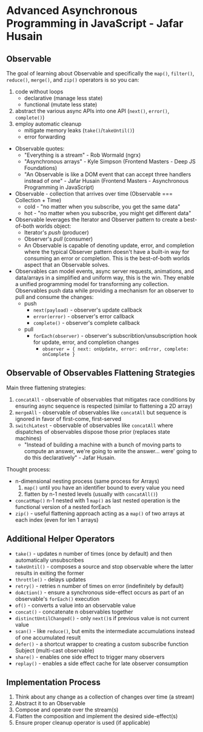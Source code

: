 # Advanced Asynchronous Programming in JavaScript - Jafar Husain

## Observable
The goal of learning about Observable and specifically the `map()`, `filter()`, `reduce()`, `merge()`, and `zip()` operators is so you can:
1. code without loops
    - declarative (manage less state)
    - functional (mutate less state)
2. abstract the various async APIs into one API (`next()`, `error()`, `complete()`)
3. employ automatic cleanup
    - mitigate memory leaks (`take()`/`takeUntil()`)
    - error forwarding

- Observable quotes:
  - "Everything is a stream" - Rob Wormald (ngrx)
  - "Asynchronous arrays" - Kyle Simpson (Frontend Masters - Deep JS Foundations)
  - "An Observable is like a DOM event that can accept three handlers instead of one" - Jafar Husain (Frontend Masters - Asynchronous Programming in JavaScript)
- Observable - collection that arrives over time (Observable === Collection + Time)
  - cold - "no matter when you subscribe, you get the same data"
  - hot - "no matter when you subscribe, you might get different data"
- Observable leverages the Iterator and Observer pattern to create a best-of-both worlds object:
  - Iterator's *push* (producer)
  - Observer's *pull* (consumer)
  - An Observable is capable of denoting update, error, and completion where the typical Observer pattern doesn't have a built-in way for consuming an error or completion. This is the best-of-both worlds aspect that an Observable solves.
- Observables can model events, async server requests, animations, and data/arrays in a simplified and uniform way, this is the win. They enable a unified programming model for transforming any collection. Observables push data while providing a mechanism for an observer to pull and consume the changes:
  - push
    - `next(payload)` - observer's update callback
    - `error(error)` - observer's error callback
    - `complete()` - observer's complete callback
  - pull
    - `forEach(observer)` - observer's subscribtion/unsubscription hook for update, error, and completion changes
      - `observer = { next: onUpdate, error: onError, complete: onComplete }`
      
## Observable of Observables Flattening Strategies

Main three flattening strategies:
1. `concatAll` - observable of observables that mitigates race conditions by ensuring async sequence is respected (similar to flattening a 2D array)
2. `mergeAll` - observable of observables like `concatAll` but sequence is ignored in favor of first-come, first-served
3. `switchLatest` - observable of observables like `concatAll` where dispatches of observables dispose those prior (replaces state machines)
    - "Instead of building a machine with a bunch of moving parts to compute an answer, we're going to write the answer... were' going to do this declaratively" - Jafar Husain.
  
Thought process:
- n-dimensional nesting process (same process for Arrays)
  1. `map()` until you have an identifier bound to every value you need
  2. flatten by n-1 nested levels (usually with `concatAll()`)
- `concatMap()` n-1 nested with 1 `map()` as last nested operation is the functional version of a nested forEach
- `zip()` - useful flattening approach acting as a `map()` of two arrays at each index (even for len 1 arrays)

## Additional Helper Operators
- `take()` - updates n number of times (once by default) and then automatically unsubscribes
- `takeUntil()` - composes a source and stop observable where the latter results in exiting the former
- `throttle()` - delays updates
- `retry()` - retries n number of times on error (indefinitely by default)
- `doAction()` - ensure a synchronous side-effect occurs as part of an observable's `forEach()` execution
- `of()` - converts a value into an observable value
- `concat()` - concatenate n observables together
- `distinctUntilChanged()` - only `next()`s if previous value is not current value
- `scan()` - like `reduce()`, but emits the intermediate accumulations instead of one accumulated result
- `defer()` - a shortcut wrapper to creating a custom subscribe function
Subject (multi-cast observable)
- `share()` - enables one side effect to trigger many observers
- `replay()` - enables a side effect cache for late observer consumption
 
## Implementation Process
1. Think about any change as a collection of changes over time (a stream)
2. Abstract it to an Observable
3. Compose and operate over the stream(s)
4. Flatten the composition and implement the desired side-effect(s)
5. Ensure proper cleanup operator is used (if applicable)
